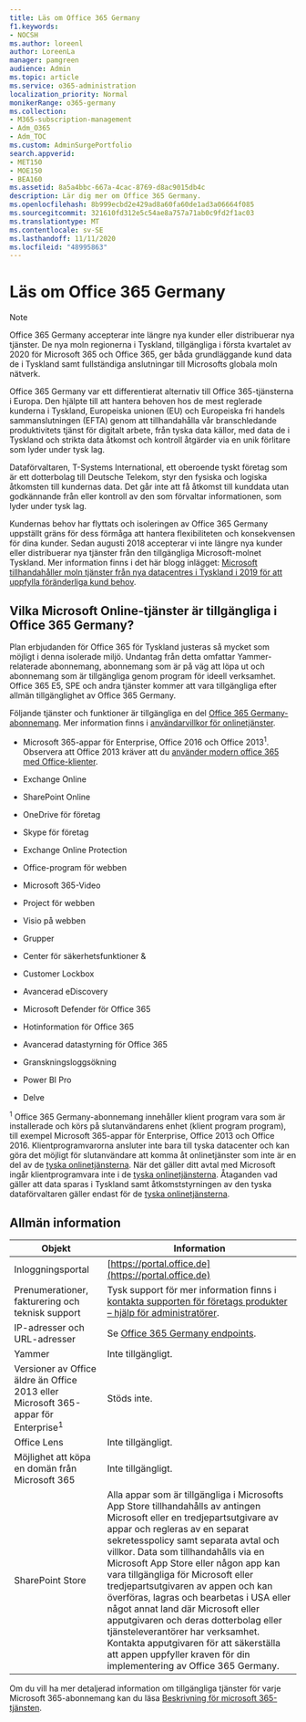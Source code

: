 ```yaml
---
title: Läs om Office 365 Germany
f1.keywords:
- NOCSH
ms.author: loreenl
author: LoreenLa
manager: pamgreen
audience: Admin
ms.topic: article
ms.service: o365-administration
localization_priority: Normal
monikerRange: o365-germany
ms.collection:
- M365-subscription-management
- Adm_O365
- Adm_TOC
ms.custom: AdminSurgePortfolio
search.appverid:
- MET150
- MOE150
- BEA160
ms.assetid: 8a5a4bbc-667a-4cac-8769-d8ac9015db4c
description: Lär dig mer om Office 365 Germany.
ms.openlocfilehash: 8b999ecbd2e429ad8a60fa60de1ad3a06664f085
ms.sourcegitcommit: 321610fd312e5c54ae8a757a71ab0c9fd2f1ac03
ms.translationtype: MT
ms.contentlocale: sv-SE
ms.lasthandoff: 11/11/2020
ms.locfileid: "48995863"
---
```

# <a name="learn-about-office-365-germany"></a>Läs om Office 365 Germany

> [!NOTE]
> Office 365 Germany accepterar inte längre nya kunder eller distribuerar nya tjänster. De nya moln regionerna i Tyskland, tillgängliga i första kvartalet av 2020 för Microsoft 365 och Office 365, ger båda grundläggande kund data de i Tyskland samt fullständiga anslutningar till Microsofts globala moln nätverk.

Office 365 Germany var ett differentierat alternativ till Office 365-tjänsterna i Europa. Den hjälpte till att hantera behoven hos de mest reglerade kunderna i Tyskland, Europeiska unionen (EU) och Europeiska fri handels sammanslutningen (EFTA) genom att tillhandahålla vår branschledande produktivitets tjänst för digitalt arbete, från tyska data källor, med data de i Tyskland och strikta data åtkomst och kontroll åtgärder via en unik förlitare som lyder under tysk lag.
  
Dataförvaltaren, T-Systems International, ett oberoende tyskt företag som är ett dotterbolag till Deutsche Telekom, styr den fysiska och logiska åtkomsten till kundernas data. Det går inte att få åtkomst till kunddata utan godkännande från eller kontroll av den som förvaltar informationen, som lyder under tysk lag.
  
Kundernas behov har flyttats och isoleringen av Office 365 Germany uppställt gräns för dess förmåga att hantera flexibiliteten och konsekvensen för dina kunder. Sedan augusti 2018 accepterar vi inte längre nya kunder eller distribuerar nya tjänster från den tillgängliga Microsoft-molnet Tyskland. Mer information finns i det här blogg inlägget: [Microsoft tillhandahåller moln tjänster från nya datacentres i Tyskland i 2019 för att uppfylla föränderliga kund behov](https://go.microsoft.com/fwlink/p/?linkid=839016).
  
## <a name="which-microsoft-online-services-are-available-in-office-365-germany"></a>Vilka Microsoft Online-tjänster är tillgängliga i Office 365 Germany?

Plan erbjudanden för Office 365 för Tyskland justeras så mycket som möjligt i denna isolerade miljö. Undantag från detta omfattar Yammer-relaterade abonnemang, abonnemang som är på väg att löpa ut och abonnemang som är tillgängliga genom program för ideell verksamhet. Office 365 E5, SPE och andra tjänster kommer att vara tillgängliga efter allmän tillgänglighet av Office 365 Germany. 
  
Följande tjänster och funktioner är tillgängliga en del [Office 365 Germany-abonnemang](https://go.microsoft.com/fwlink/p/?linkid=839016). Mer information finns i [användarvillkor för onlinetjänster](https://microsoftvolumelicensing.com/DocumentSearch.aspx?Mode=3&amp;DocumentTypeId=46).
  
- Microsoft 365-appar för Enterprise, Office 2016 och Office 2013<sup>1</sup>. Observera att Office 2013 kräver att du [använder modern office 365 med Office-klienter](https://docs.microsoft.com/microsoft-365/enterprise/modern-auth-for-office-2013-and-2016).
    
- Exchange Online
    
- SharePoint Online
    
- OneDrive för företag
    
- Skype för företag
    
- Exchange Online Protection
    
- Office-program för webben
    
- Microsoft 365-Video
    
- Project för webben
    
- Visio på webben
    
- Grupper
    
- Center för säkerhetsfunktioner &amp;
    
- Customer Lockbox
    
- Avancerad eDiscovery
    
- Microsoft Defender för Office 365
    
- Hotinformation för Office 365
    
- Avancerad datastyrning för Office 365
    
- Granskningsloggsökning
    
- Power BI Pro
    
- Delve
    
<sup>1</sup> Office 365 Germany-abonnemang innehåller klient program vara som är installerade och körs på slutanvändarens enhet (klient program program), till exempel Microsoft 365-appar för Enterprise, Office 2013 och Office 2016. Klientprogramvarorna ansluter inte bara till tyska datacenter och kan göra det möjligt för slutanvändare att komma åt onlinetjänster som inte är en del av de [tyska onlinetjänsterna](https://microsoftvolumelicensing.com/DocumentSearch.aspx?Mode=3&amp;DocumentTypeId=58). När det gäller ditt avtal med Microsoft ingår klientprogramvara inte i de [tyska onlinetjänsterna](https://microsoftvolumelicensing.com/DocumentSearch.aspx?Mode=3&amp;DocumentTypeId=58). Åtaganden vad gäller att data sparas i Tyskland samt åtkomststyrningen av den tyska dataförvaltaren gäller endast för de [tyska onlinetjänsterna](https://microsoftvolumelicensing.com/DocumentSearch.aspx?Mode=3&amp;DocumentTypeId=58).
  
## <a name="general-information"></a>Allmän information

|Objekt|Information |
|-----|-----|
|Inloggningsportal  <br/> |[https://portal.office.de](https://portal.office.de)  <br/> |
|Prenumerationer, fakturering och teknisk support  <br/> |Tysk support för mer information finns i [kontakta supporten för företags produkter – hjälp för administratörer](../contact-support-for-business-products.md).  <br/> |
|IP-adresser och URL-adresser  <br/> |Se [Office 365 Germany endpoints](https://docs.microsoft.com/microsoft-365/enterprise/microsoft-365-germany-endpoints).  <br/> |
|Yammer  <br/> |Inte tillgängligt.  <br/> |
|Versioner av Office äldre än Office 2013 eller Microsoft 365-appar för Enterprise<sup>1</sup> <br/> |Stöds inte.  <br/> |
|Office Lens  <br/> |Inte tillgängligt.  <br/> |
|Möjlighet att köpa en domän från Microsoft 365  <br/> |Inte tillgängligt.  <br/> |
|SharePoint Store  <br/> |Alla appar som är tillgängliga i Microsofts App Store tillhandahålls av antingen Microsoft eller en tredjepartsutgivare av appar och regleras av en separat sekretesspolicy samt separata avtal och villkor. Data som tillhandahålls via en Microsoft App Store eller någon app kan vara tillgängliga för Microsoft eller tredjepartsutgivaren av appen och kan överföras, lagras och bearbetas i USA eller något annat land där Microsoft eller apputgivaren och deras dotterbolag eller tjänsteleverantörer har verksamhet. Kontakta apputgivaren för att säkerställa att appen uppfyller kraven för din implementering av Office 365 Germany.  <br/> |
   
Om du vill ha mer detaljerad information om tillgängliga tjänster för varje Microsoft 365-abonnemang kan du läsa [Beskrivning för microsoft 365-tjänsten](https://docs.microsoft.com/office365/servicedescriptions/office-365-platform-service-description/office-365-platform-service-description).